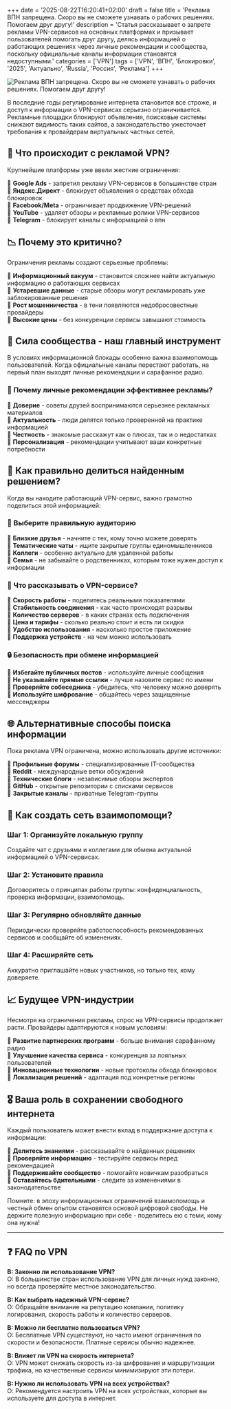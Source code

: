 +++
date = '2025-08-22T16:20:41+02:00'
draft = false
title = 'Реклама ВПН запрещена. Скоро вы не сможете узнавать о рабочих решениях. Помогаем друг другу!'
description = 'Статья рассказывает о запрете рекламы VPN-сервисов на основных платформах и призывает пользователей помогать друг другу, делясь информацией о работающих решениях через личные рекомендации и сообщества, поскольку официальные каналы информации становятся недоступными.'
categories = ['VPN']
tags = ['VPN', 'ВПН', 'Блокировки', '2025', 'Актуально', 'Russia', 'Россия', 'Реклама']
+++

![Реклама ВПН запрещена. Скоро вы не сможете узнавать о рабочих решениях. Помогаем друг другу!](https://imagestoring.fra1.cdn.digitaloceanspaces.com/941E9726-0839-4071-B834-F16A1BB283F6.png)

В последние годы регулирование интернета становится все строже, и доступ к информации о VPN-сервисах серьезно ограничивается. Рекламные площадки блокируют объявления, поисковые системы снижают видимость таких сайтов, а законодательство ужесточает требования к провайдерам виртуальных частных сетей.

## 🚫 Что происходит с рекламой VPN?

Крупнейшие платформы уже ввели жесткие ограничения:

🔸 **Google Ads** - запретил рекламу VPN-сервисов в большинстве стран  
🔸 **Яндекс.Директ** - блокирует объявления о средствах обхода блокировок  
🔸 **Facebook/Meta** - ограничивает продвижение VPN-решений  
🔸 **YouTube** - удаляет обзоры и рекламные ролики VPN-сервисов  
🔸 **Telegram** - блокирует каналы с информацией о впн  

## 📉 Почему это критично?

Ограничения рекламы создают серьезные проблемы:

🔹 **Информационный вакуум** - становится сложнее найти актуальную информацию о работающих сервисах  
🔹 **Устаревшие данные** - старые обзоры могут рекламировать уже заблокированные решения  
🔹 **Рост мошенничества** - в тени появляются недобросовестные провайдеры  
🔹 **Высокие цены** - без конкуренции сервисы завышают стоимость  

## 🤝 Сила сообщества - наш главный инструмент

В условиях информационной блокады особенно важна взаимопомощь пользователей. Когда официальные каналы перестают работать, на первый план выходят личные рекомендации и сарафанное радио.

### 💪 Почему личные рекомендации эффективнее рекламы?

🔸 **Доверие** - советы друзей воспринимаются серьезнее рекламных материалов  
🔸 **Актуальность** - люди делятся только проверенной на практике информацией  
🔸 **Честность** - знакомые расскажут как о плюсах, так и о недостатках  
🔸 **Персонализация** - рекомендации учитывают ваши конкретные потребности  

## 📢 Как правильно делиться найденным решением?

Когда вы находите работающий VPN-сервис, важно грамотно поделиться этой информацией:

### 🎯 Выберите правильную аудиторию
🔹 **Близкие друзья** - начните с тех, кому точно можете доверять  
🔹 **Тематические чаты** - ищите закрытые группы единомышленников  
🔹 **Коллеги** - особенно актуально для удаленной работы  
🔹 **Семья** - не забывайте о родственниках, которым тоже нужен доступ к информации  

### 💬 Что рассказывать о VPN-сервисе?
🔸 **Скорость работы** - поделитесь реальными показателями  
🔸 **Стабильность соединения** - как часто происходят разрывы  
🔸 **Количество серверов** - в каких странах есть подключения  
🔸 **Цена и тарифы** - сколько реально стоит и есть ли скидки  
🔸 **Удобство использования** - насколько простое приложение  
🔸 **Поддержка устройств** - на чем можно использовать  

### 🔒 Безопасность при обмене информацией
🔹 **Избегайте публичных постов** - используйте личные сообщения  
🔹 **Не указывайте прямые ссылки** - лучше назовите сервис по имени  
🔹 **Проверяйте собеседника** - убедитесь, что человеку можно доверять  
🔹 **Используйте шифрование** - общайтесь через защищенные мессенджеры  

## 🌐 Альтернативные способы поиска информации

Пока реклама VPN ограничена, можно использовать другие источники:

🔸 **Профильные форумы** - специализированные IT-сообщества  
🔸 **Reddit** - международные ветки обсуждений  
🔸 **Технические блоги** - независимые обзоры экспертов  
🔸 **GitHub** - открытые репозитории с списками сервисов  
🔸 **Закрытые каналы** - приватные Telegram-группы  

## 🚀 Как создать сеть взаимопомощи?

### Шаг 1: Организуйте локальную группу
Создайте чат с друзьями и коллегами для обмена актуальной информацией о VPN-сервисах.

### Шаг 2: Установите правила
Договоритесь о принципах работы группы: конфиденциальность, проверка информации, взаимопомощь.

### Шаг 3: Регулярно обновляйте данные
Периодически проверяйте работоспособность рекомендованных сервисов и сообщайте об изменениях.

### Шаг 4: Расширяйте сеть
Аккуратно приглашайте новых участников, но только тех, кому доверяете.

## 📈 Будущее VPN-индустрии

Несмотря на ограничения рекламы, спрос на VPN-сервисы продолжает расти. Провайдеры адаптируются к новым условиям:

🔹 **Развитие партнерских программ** - больше внимания сарафанному радио  
🔹 **Улучшение качества сервиса** - конкуренция за лояльных пользователей  
🔹 **Инновационные технологии** - новые протоколы обхода блокировок  
🔹 **Локализация решений** - адаптация под конкретные регионы  

## 🎖️ Ваша роль в сохранении свободного интернета

Каждый пользователь может внести вклад в поддержание доступа к информации:

🔸 **Делитесь знаниями** - рассказывайте о найденных решениях  
🔸 **Проверяйте информацию** - тестируйте сервисы перед рекомендацией  
🔸 **Поддерживайте сообщество** - помогайте новичкам разобраться  
🔸 **Оставайтесь бдительными** - следите за изменениями в законодательстве  

Помните: в эпоху информационных ограничений взаимопомощь и честный обмен опытом становятся основой цифровой свободы. Не держите полезную информацию при себе - поделитесь ею с теми, кому она нужна!

---

## ❓ FAQ по VPN

**В: Законно ли использование VPN?**  
О: В большинстве стран использование VPN для личных нужд законно, но всегда проверяйте местное законодательство.

**В: Как выбрать надежный VPN-сервис?**  
О: Обращайте внимание на репутацию компании, политику логирования, скорость работы и количество серверов.

**В: Можно ли бесплатно пользоваться VPN?**  
О: Бесплатные VPN существуют, но часто имеют ограничения по скорости и безопасности. Платные сервисы обычно надежнее.

**В: Влияет ли VPN на скорость интернета?**  
О: VPN может снижать скорость из-за шифрования и маршрутизации трафика, но качественные сервисы минимизируют эти потери.

**В: Нужно ли использовать VPN на всех устройствах?**  
О: Рекомендуется настроить VPN на всех устройствах, которые вы используете для доступа в интернет.